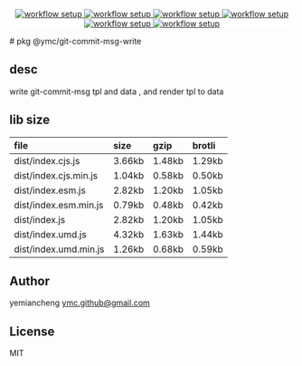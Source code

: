 <p align="center" style="background:white;">
<!-- github workflow stat:s -->
<!-- one line and center  -->
  <a href="https://github.com/YMC-GitHub">
    <img alt="workflow setup" src="https://img.shields.io/static/v1?label=pkg&message=done&color=ff69b4&style=flat-square" />
  </a>
  <a href="https://github.com/YMC-GitHub">
    <img alt="workflow setup" src="https://img.shields.io/static/v1?label=cod&message=done&color=ff69b4&style=flat-square" />
  </a>
    <a href="https://github.com/YMC-GitHub">
    <img alt="workflow setup" src="https://img.shields.io/static/v1?label=dep&message=done&color=ff69b4&style=flat-square" />
  </a>
  <a href="https://github.com/YMC-GitHub">
    <img alt="workflow setup" src="https://img.shields.io/static/v1?label=lin&message=done&color=ff69b4&style=flat-square" />
  </a>
    <a href="https://github.com/YMC-GitHub">
    <img alt="workflow setup" src="https://img.shields.io/static/v1?label=tes&message=fail&color=ff69b4&style=flat-square" />
  </a>
      <a href="https://github.com/YMC-GitHub">
    <img alt="workflow setup" src="https://img.shields.io/static/v1?label=pro&message=done&color=ff69b4&style=flat-square" />
  </a>


  <!-- https://img.shields.io/badge/<LABEL>-<MESSAGE>-<COLOR> -->
  <!-- https://img.shields.io/static/v1?label=<LABEL>&message=<MESSAGE>&color=<COLOR> -->
<!-- github workflow stat:e -->
</p>
# pkg @ymc/git-commit-msg-write

## desc
write git-commit-msg tpl and data , and render tpl to data

## lib size  
file | size | gzip | brotli
:---- | :---- | :---- | :----
dist/index.cjs.js | 3.66kb | 1.48kb | 1.29kb
dist/index.cjs.min.js | 1.04kb | 0.58kb | 0.50kb
dist/index.esm.js | 2.82kb | 1.20kb | 1.05kb
dist/index.esm.min.js | 0.79kb | 0.48kb | 0.42kb
dist/index.js | 2.82kb | 1.20kb | 1.05kb
dist/index.umd.js | 4.32kb | 1.63kb | 1.44kb
dist/index.umd.min.js | 1.26kb | 0.68kb | 0.59kb

## Author
yemiancheng <ymc.github@gmail.com>

## License
MIT